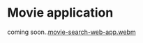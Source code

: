 # Movie application 

coming soon..[movie-search-web-app.webm](https://user-images.githubusercontent.com/92999496/179041945-afb20f6e-0b75-4970-ac2f-3d2894e684bc.webm)
